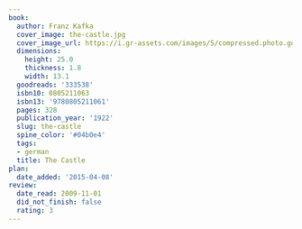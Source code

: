```yaml
---
book:
  author: Franz Kafka
  cover_image: the-castle.jpg
  cover_image_url: https://i.gr-assets.com/images/S/compressed.photo.goodreads.com/books/1331696371l/333538._SX98_.jpg
  dimensions:
    height: 25.0
    thickness: 1.8
    width: 13.1
  goodreads: '333538'
  isbn10: 0805211063
  isbn13: '9780805211061'
  pages: 328
  publication_year: '1922'
  slug: the-castle
  spine_color: '#04b0e4'
  tags:
  - german
  title: The Castle
plan:
  date_added: '2015-04-08'
review:
  date_read: 2009-11-01
  did_not_finish: false
  rating: 3
---
```

